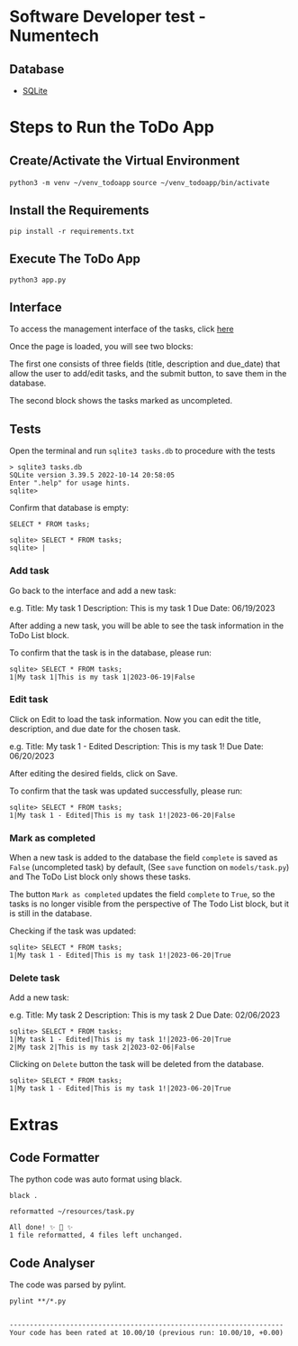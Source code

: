 Software Developer test - Numentech
====================

## Database
- [SQLite](https://www.sqlite.org/)

# Steps to Run the ToDo App

## Create/Activate the Virtual Environment

`python3 -m venv ~/venv_todoapp`
`source ~/venv_todoapp/bin/activate`

## Install the Requirements

`pip install -r requirements.txt`

## Execute The ToDo App

`python3 app.py`

## Interface

To access the management interface of the tasks, click [here](127.0.0.1:5000)

Once the page is loaded, you will see two blocks:

The first one consists of three fields (title, description and due_date) that allow the user to add/edit tasks, and the submit button, to save them in the database.

The second block shows the tasks marked as uncompleted.


## Tests

Open the terminal and run `sqlite3 tasks.db` to procedure with the tests

```
> sqlite3 tasks.db
SQLite version 3.39.5 2022-10-14 20:58:05
Enter ".help" for usage hints.
sqlite>
```

Confirm that database is empty:

`SELECT * FROM tasks;`

```
sqlite> SELECT * FROM tasks;
sqlite> |
```

### Add task

Go back to the interface and add a new task:

e.g.
    Title: My task 1
    Description: This is my task 1
    Due Date: 06/19/2023

After adding a new task, you will be able to see the task information in the ToDo List block.

To confirm that the task is in the database, please run:

```
sqlite> SELECT * FROM tasks;
1|My task 1|This is my task 1|2023-06-19|False
```

### Edit task

Click on Edit to load the task information. Now you can edit the title, description, and due date for the chosen task.

e.g.
    Title: My task 1 - Edited
    Description: This is my task 1!
    Due Date: 06/20/2023

After editing the desired fields, click on Save.

To confirm that the task was updated successfully, please run:

```
sqlite> SELECT * FROM tasks;
1|My task 1 - Edited|This is my task 1!|2023-06-20|False
```

### Mark as completed

When a new task is added to the database the field `complete` is saved as `False` (uncompleted task) by default, (See `save` function on `models/task.py`) and The ToDo List block only shows these tasks.

The button `Mark as completed` updates the field `complete` to `True`, so the tasks is no longer visible from the perspective of The Todo List block, but it is still in the database.


Checking if the task was updated:

```
sqlite> SELECT * FROM tasks;
1|My task 1 - Edited|This is my task 1!|2023-06-20|True
```

### Delete task

Add a new task:

e.g.
    Title: My task 2
    Description: This is my task 2
    Due Date: 02/06/2023

```
sqlite> SELECT * FROM tasks;
1|My task 1 - Edited|This is my task 1!|2023-06-20|True
2|My task 2|This is my task 2|2023-02-06|False
```

Clicking on `Delete` button the task will be deleted from the database.

```
sqlite> SELECT * FROM tasks;
1|My task 1 - Edited|This is my task 1!|2023-06-20|True
```

# Extras

## Code Formatter

The python code was auto format using black.

```
black .

reformatted ~/resources/task.py

All done! ✨ 🍰 ✨
1 file reformatted, 4 files left unchanged.

```

## Code Analyser

The code was parsed by pylint.

```
pylint **/*.py


--------------------------------------------------------------------
Your code has been rated at 10.00/10 (previous run: 10.00/10, +0.00)
```


